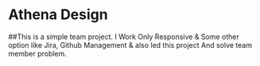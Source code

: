 # Athena Design

##This is a simple team project. I Work Only Responsive & Some other option like Jira, Github Management & also led this project And solve team member problem.
